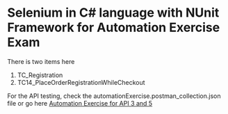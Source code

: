 # Selenium in C# language with NUnit Framework for Automation Exercise Exam

There is two items here
1. TC_Registration
2. TC14_PlaceOrderRegistrationWhileCheckout

For the API testing, check the automationExercise.postman_collection.json file or go here
<a href='https://www.postman.com/lunar-comet-962531/workspace/public-workspace/collection/17596883-e99b2e55-5d49-4adc-a524-72124bff59e1?action=share&creator=17596883'>Automation Exercise for API 3 and 5</a> 
